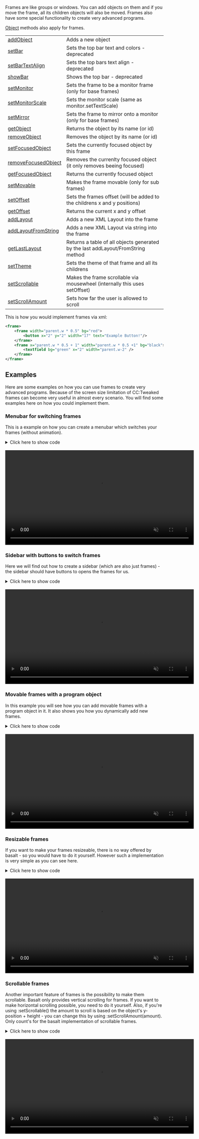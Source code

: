 Frames are like groups or windows. You can add objects on them and if you move the frame, all its children objects will also be moved. Frames also have
some special functionality to create very advanced programs.

[Object](objects/Object.md) methods also apply for frames.

|   |   |
|---|---|
|[addObject](objects/Frame/addObject.md)|Adds a new object
|[setBar](objects/Frame/setBar.md)|Sets the top bar text and colors - deprecated
|[setBarTextAlign](objects/Frame/setBarTextAlign.md)|Sets the top bars text align - deprecated
|[showBar](objects/Frame/showBar.md)|Shows the top bar - deprecated
|[setMonitor](objects/Frame/setMonitor.md)|Sets the frame to be a monitor frame (only for base frames)
|[setMonitorScale](objects/Frame/setMonitorScale.md)|Sets the monitor scale (same as monitor.setTextScale)
|[setMirror](objects/Frame/setMirror.md)|Sets the frame to mirror onto a monitor (only for base frames)
|[getObject](objects/Frame/getObject.md)|Returns the object by its name (or id)
|[removeObject](objects/Frame/removeObject.md)|Removes the object by its name (or id)
|[setFocusedObject](objects/Frame/setFocusedObject.md)|Sets the currently focused object by this frame
|[removeFocusedObject](objects/Frame/removeFocusedObject.md)|Removes the currenlty focused object (it only removes beeing focused)
|[getFocusedObject](objects/Frame/getFocusedObject.md)|Returns the currently focused object
|[setMovable](objects/Frame/setMovable.md)|Makes the frame movable (only for sub frames)
|[setOffset](objects/Frame/setOffset.md)|Sets the frames offset (will be added to the childrens x and y positions)
|[getOffset](objects/Frame/getOffset.md)|Returns the current x and y offset
|[addLayout](objects/Frame/addLayout.md)|Adds a new XML Layout into the frame
|[addLayoutFromString](objects/Frame/addLayoutFromString.md)|Adds a new XML Layout via string into the frame
|[getLastLayout](objects/Frame/getLastLayout.md)|Returns a table of all objects generated by the last addLayout/FromString method
|[setTheme](objects/Frame/setTheme.md)|Sets the theme of that frame and all its childrens
|[setScrollable](objects/Frame/setScrollable.md)|Makes the frame scrollable via mousewheel (internally this uses setOffset)
|[setScrollAmount](objects/Frame/setScrollAmount.md)|Sets how far the user is allowed to scroll

This is how you would implement frames via xml:

```xml
<frame>
    <frame width="parent.w * 0.5" bg="red">
        <button x="2" y="2" width="17" text="Example Button!"/>
    </frame>
    <frame x="parent.w * 0.5 + 1" width="parent.w * 0.5 +1" bg="black">
        <textfield bg="green" x="2" width="parent.w-2" />
    </frame>
</frame>
```

## Examples

Here are some examples on how you can use frames to create very advanced programs. Because of the screen size limitation of CC:Tweaked frames can become very useful in almost every scenario. You will find some examples here on how you could implement them.

### Menubar for switching frames

This is a example on how you can create a menubar which switches your frames (without animation).

<details>
<summary>Click here to show code</summary>


```lua
local basalt = require("basalt") -- we need basalt here

local main = basalt.createFrame():setTheme({FrameBG = colors.lightGray, FrameFG = colors.black}) -- we change the default bg and fg color for frames

local sub = { -- here we create a table where we gonna add some frames
    main:addFrame():setPosition(1, 2):setSize("parent.w", "parent.h - 1"), -- obviously the first one should be shown on program start
    main:addFrame():setPosition(1, 2):setSize("parent.w", "parent.h - 1"):hide(),
    main:addFrame():setPosition(1, 2):setSize("parent.w", "parent.h - 1"):hide(),
}

local function openSubFrame(id) -- we create a function which switches the frame for us
    if(sub[id]~=nil)then
        for k,v in pairs(sub)do
            v:hide()
        end
        sub[id]:show()
    end
end

local menubar = main:addMenubar():setScrollable() -- we create a menubar in our main frame.
    :setSize("parent.w")
    :onChange(function(self, val)
        openSubFrame(self:getItemIndex()) -- here we open the sub frame based on the table index
    end)
    :addItem("Example 1")
    :addItem("Example 2")
    :addItem("Example 3")

-- Now we can change our sub frames, if you want to access a sub frame just use sub[subid], some examples:
sub[1]:addButton():setPosition(2, 2)

sub[2]:addLabel():setText("Hello World!"):setPosition(2, 2)

sub[3]:addLabel():setText("Now we're on example 3!"):setPosition(2, 2)
sub[3]:addButton():setText("No functionality"):setPosition(2, 4):setSize(18, 3)

basalt.autoUpdate()
```

</details>
<br>
<video width="600" controls autoplay loop muted>
  <source src="./_media/frames-with-menubars.mp4" type="video/mp4">
</video>

### Sidebar with buttons to switch frames

Here we will find out how to create a sidebar (which are also just frames) - the sidebar should have buttons to opens the frames for us.

<details>
<summary>Click here to show code</summary>


```lua
local basalt = require("basalt") -- we need basalt here

local main = basalt.createFrame():setTheme({FrameBG = colors.lightGray, FrameFG = colors.black})

--[[ 
Here we create the sidebar, on focus it should change the position to parent.w - (self.w-1) which "opens the frame"
when the focus gets lost we simply change the position to "parent.w"
As you can see we add :setZIndex(25) - this makes sure the sidebar frame is always more important than our normal sub frames.
:setScrollable just makes the sidebar frame scrollable (in case you're adding more frames)
]]
local sidebar = main:addFrame():setBackground(colors.gray):setPosition("parent.w", 1):setSize(15, "parent.h"):setZIndex(25):setScrollable()
:onGetFocus(function(self)
    self:setPosition("parent.w - (self.w-1)")
end)
:onLoseFocus(function(self)
    self:setPosition("parent.w")
end)

-- Once again we add 3 frames, the first one should be immediatly visible
local sub = {
    main:addFrame():setPosition(1, 1):setSize("parent.w", "parent.h"),
    main:addFrame():setPosition(1, 1):setSize("parent.w", "parent.h"):hide(),
    main:addFrame():setPosition(1, 1):setSize("parent.w", "parent.h"):hide(),
}

--This part of the code adds buttons based on the sub table.
local y = 2
for k,v in pairs(sub)do
    sidebar:addButton():setText("Example "..k) -- creating the button and adding a name k is just the index
    :setBackground(colors.black)
    :setForeground(colors.lightGray)
    :setSize("parent.w - 2", 3)
    :setPosition(2, y)
    :onClick(function() -- here we create a on click event which hides ALL sub frames and then shows the one which is linked to the button
        for a, b in pairs(sub)do
            b:hide()
            v:show()
        end
    end)
    y = y + 4
end

sub[1]:addButton():setPosition(2, 2)

sub[2]:addLabel():setText("Hello World!"):setPosition(2, 2)

sub[3]:addLabel():setText("Now we're on example 3!"):setPosition(2, 2)
sub[3]:addButton():setText("No functionality"):setPosition(2, 4):setSize(18, 3)

basalt.autoUpdate()
```

</details>
<br>
<video width="600" controls autoplay loop muted>
  <source src="./_media/frames-with-sidebar.mp4" type="video/mp4">
</video>

### Movable frames with a program object

In this example you will see how you can add movable frames with a program object in it. It also shows you how you dynamically add new frames.

<details>
<summary>Click here to show code</summary>


```lua
local basalt = require("basalt")

local main = basalt.createFrame():setTheme({FrameBG = colors.lightGray, FrameFG = colors.black})

local id = 1
local processes = {}

local function openProgram(path, title, x, y, w, h)
    local pId = id
    id = id + 1
    local f = main:addFrame()
        :setMovable()
        :setSize(w or 30, h or 12)
        :setPosition(x or math.random(2, 12), y or math.random(2, 8))

    f:addLabel()
        :setSize("parent.w", 1)
        :setBackground(colors.black)
        :setForeground(colors.lightGray)
        :setText(title or "New Program")

    f:addProgram()
        :setSize("parent.w", "parent.h - 1")
        :setPosition(1, 2)
        :execute(path or "rom/programs/shell.lua")

    f:addButton()
        :setSize(1, 1)
        :setText("X")
        :setBackground(colors.black)
        :setForeground(colors.red)
        :setPosition("parent.w", 1)
        :onClick(function()
            f:remove()
            processes[pId] = nil
        end)
    processes[pId] = f
    return f
end

openProgram("rom/programs/fun/worm.lua")

main:addButton():setPosition("parent.w - 16", 2):setText("Open"):onClick(function()
    openProgram()
end)


basalt.autoUpdate()
```

</details>
<br>
<video width="600" controls autoplay loop muted>
  <source src="./_media/dynamic-frames.mp4" type="video/mp4">
</video>


### Resizable frames

If you want to make your frames resizeable, there is no way offered by basalt - so you would have to do it yourself. However such a implementation is very simple as you can see here.

<details>
<summary>Click here to show code</summary>


```lua
local basalt = require("basalt")

local main = basalt.createFrame():setTheme({FrameBG = colors.black, FrameFG = colors.lightGray})

local sub = main:addFrame():setSize(25, 12):setPosition(3, 3)

local function makeResizeable(frame, minW, minH, maxW, maxH)
    minW = minW or 4
    minH = minH or 4
    maxW = maxW or 99
    maxH = maxH or 99
    local btn = frame:addButton()
        :setPosition("parent.w", "parent.h")
        :setSize(1, 1)
        :setText("/")
        :setForeground(colors.blue)
        :setBackground(colors.black)
        :onDrag(function(self, event, btn, xOffset, yOffset)
            local w, h = frame:getSize()
            local wOff, hOff = w, h
            if(w+xOffset-1>=minW)and(w+xOffset-1<=maxW)then
                wOff = w+xOffset-1
            end
            if(h+yOffset-1>=minH)and(h+yOffset-1<=maxH)then
                hOff = h+yOffset-1
            end
            frame:setSize(wOff, hOff)
        end)
end

makeResizeable(sub, 8, 4)

sub:addLabel():setText("Hello World")

basalt.autoUpdate()
```

</details>
<br>
<video width="600" controls autoplay loop muted>
  <source src="./_media/resizable-frames.mp4" type="video/mp4">
</video>

### Scrollable frames

Another important feature of frames is the possibility to make them scrollable. Basalt only provides vertical scrolling for frames. If you want to make horizontal scrolling possible, you need to do it yourself. Also, if you're using :setScrollable() the amount to scroll is based on the object's y-position + height - you can change this by using :setScrollAmount(amount). Only count's for the basalt implementation of scrollable frames.

<details>
<summary>Click here to show code</summary>


```lua
local basalt = require("basalt")

local main = basalt.createFrame():setTheme({FrameBG = colors.black, FrameFG = colors.lightGray})

-- Vertical scrolling is pretty simple, as you can tell:
local sub1 = main:addFrame():setScrollable():setSize(20, 15):setPosition(2, 2)

sub1:addLabel():setPosition(3, 2):setText("Scrollable")
sub1:addLabel():setPosition(3, 12):setText("Inside")
sub1:addLabel():setPosition(3, 20):setText("Outside")

-- Here we create a custom scroll event as you can see we dont add a :setScrollable() method to our frame, instead we add a custom scroll event
local objects = {}

local sub2 = main:addFrame():setPosition(23, 2):setSize(25, 5):onScroll(function(self, event, dir)
    local maxScroll = 0
    for k,v in pairs(objects)do -- here we iterate trough every object and get their x position + width this way we can find out what's the maximum allowed value to scroll
        local x = v:getX()
        local w = v:getWidth()
        maxScroll = x + w > maxScroll and x + w or maxScroll -- if you don't understand this line, http://lua-users.org/wiki/TernaryOperator
    end
    local xOffset = self:getOffset()
    if(xOffset+dir>=0 and xOffset+dir<=maxScroll-self:getWidth())then
        self:setOffset(xOffset+dir, 0)
    end
end)

-- Because we need to iterate the objects, we add them into a table.
table.insert(objects, sub2:addButton():setPosition(2, 2):setText("Scrollable"))
table.insert(objects, sub2:addButton():setPosition(16, 2):setText("Inside"))
table.insert(objects, sub2:addButton():setPosition(30, 2):setText("Outside"))

basalt.autoUpdate()
```

</details>
<br>
<video width="600" controls autoplay loop muted>
  <source src="./_media/scrollable-frames.mp4" type="video/mp4">
</video>
